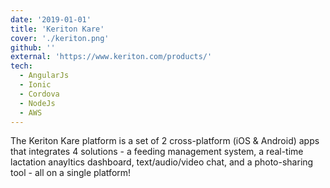 ```yaml
---
date: '2019-01-01'
title: 'Keriton Kare'
cover: './keriton.png'
github: ''
external: 'https://www.keriton.com/products/'
tech:
  - AngularJs
  - Ionic
  - Cordova
  - NodeJs
  - AWS
---
```


The Keriton Kare platform is a set of 2 cross-platform (iOS & Android) apps that integrates 4 solutions - a feeding management system, a real-time lactation anayltics dashboard, text/audio/video chat, and a photo-sharing tool - all on a single platform!
